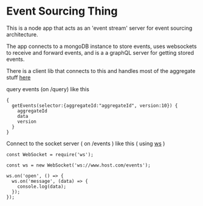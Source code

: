 # Event Sourcing Thing

This is a node app that acts as an 'event stream' server for event sourcing architecture.

The app connects to a mongoDB instance to store events, uses websockets to receive and forward events, and is a a graphQL server for getting stored events.

There is a client lib that connects to this and handles most of the aggregate stuff [here](https://github.com/revilossor/rahv-client)

query events (on /query) like this

```
{
  getEvents(selector:{aggregateId:"aggregateId", version:10}) {
    aggregateId
    data
    version
  }
}
```

Connect to the socket server ( on /events ) like this ( using [ws](https://www.npmjs.com/package/ws) )

```
const WebSocket = require('ws');

const ws = new WebSocket('ws://www.host.com/events');

ws.on('open', () => {
  ws.on('message', (data) => {
    console.log(data);
  });
});

```
